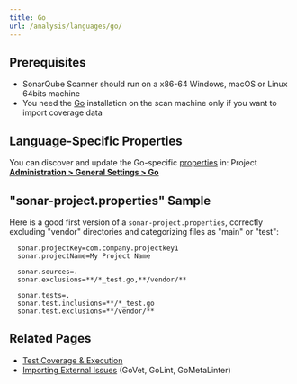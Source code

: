 ```yaml
---
title: Go
url: /analysis/languages/go/
---
```





## Prerequisites

* SonarQube Scanner should run on a x86-64 Windows, macOS or Linux 64bits machine
* You need the [Go](https://golang.org/) installation on the scan machine only if you want to import coverage data

## Language-Specific Properties

You can discover and update the Go-specific [properties](/analysis/analysis-parameters/) in: <!-- sonarcloud -->Project <!-- /sonarcloud -->**[Administration > General Settings > Go](/#sonarqube-admin#/admin/settings?category=go)**

## "sonar-project.properties" Sample

Here is a good first version of a `sonar-project.properties`, correctly excluding "vendor" directories and categorizing files as "main" or "test":

```
  sonar.projectKey=com.company.projectkey1
  sonar.projectName=My Project Name

  sonar.sources=.
  sonar.exclusions=**/*_test.go,**/vendor/**

  sonar.tests=.
  sonar.test.inclusions=**/*_test.go
  sonar.test.exclusions=**/vendor/**
```

## Related Pages

* [Test Coverage & Execution](/analysis/coverage/)
* [Importing External Issues](/analysis/external-issues/) (GoVet, GoLint, GoMetaLinter)

